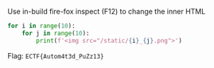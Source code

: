 Use in-build fire-fox inspect (F12) to change the inner HTML

```py
for i in range(10):
    for j in range(10):
        print(f'<img src="/static/{i}_{j}.png">')
```
Flag: `ECTF{Autom4t3d_PuZz13}`